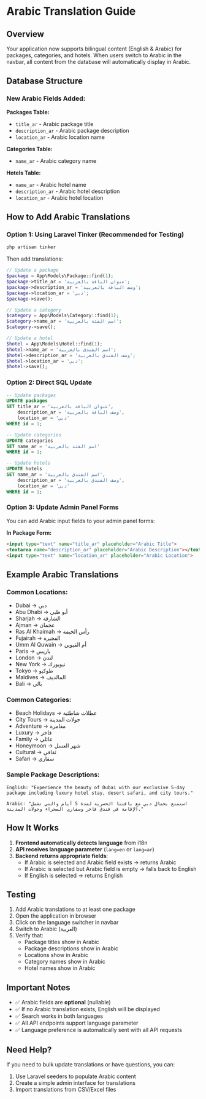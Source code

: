 # Arabic Translation Guide

## Overview
Your application now supports bilingual content (English & Arabic) for packages, categories, and hotels. When users switch to Arabic in the navbar, all content from the database will automatically display in Arabic.

## Database Structure

### New Arabic Fields Added:

**Packages Table:**
- `title_ar` - Arabic package title
- `description_ar` - Arabic package description  
- `location_ar` - Arabic location name

**Categories Table:**
- `name_ar` - Arabic category name

**Hotels Table:**
- `name_ar` - Arabic hotel name
- `description_ar` - Arabic hotel description
- `location_ar` - Arabic hotel location

## How to Add Arabic Translations

### Option 1: Using Laravel Tinker (Recommended for Testing)

```bash
php artisan tinker
```

Then add translations:

```php
// Update a package
$package = App\Models\Package::find(1);
$package->title_ar = 'عنوان الباقة بالعربية';
$package->description_ar = 'وصف الباقة بالعربية';
$package->location_ar = 'دبي';
$package->save();

// Update a category
$category = App\Models\Category::find(1);
$category->name_ar = 'اسم الفئة بالعربية';
$category->save();

// Update a hotel
$hotel = App\Models\Hotel::find(1);
$hotel->name_ar = 'اسم الفندق بالعربية';
$hotel->description_ar = 'وصف الفندق بالعربية';
$hotel->location_ar = 'دبي';
$hotel->save();
```

### Option 2: Direct SQL Update

```sql
-- Update packages
UPDATE packages 
SET title_ar = 'عنوان الباقة بالعربية',
    description_ar = 'وصف الباقة بالعربية',
    location_ar = 'دبي'
WHERE id = 1;

-- Update categories
UPDATE categories 
SET name_ar = 'اسم الفئة بالعربية'
WHERE id = 1;

-- Update hotels
UPDATE hotels 
SET name_ar = 'اسم الفندق بالعربية',
    description_ar = 'وصف الفندق بالعربية',
    location_ar = 'دبي'
WHERE id = 1;
```

### Option 3: Update Admin Panel Forms

You can add Arabic input fields to your admin panel forms:

**In Package Form:**
```html
<input type="text" name="title_ar" placeholder="Arabic Title">
<textarea name="description_ar" placeholder="Arabic Description"></textarea>
<input type="text" name="location_ar" placeholder="Arabic Location">
```

## Example Arabic Translations

### Common Locations:
- Dubai → دبي
- Abu Dhabi → أبو ظبي
- Sharjah → الشارقة
- Ajman → عجمان
- Ras Al Khaimah → رأس الخيمة
- Fujairah → الفجيرة
- Umm Al Quwain → أم القيوين
- Paris → باريس
- London → لندن
- New York → نيويورك
- Tokyo → طوكيو
- Maldives → المالديف
- Bali → بالي

### Common Categories:
- Beach Holidays → عطلات شاطئية
- City Tours → جولات المدينة
- Adventure → مغامرة
- Luxury → فاخر
- Family → عائلي
- Honeymoon → شهر العسل
- Cultural → ثقافي
- Safari → سفاري

### Sample Package Descriptions:
```
English: "Experience the beauty of Dubai with our exclusive 5-day package including luxury hotel stay, desert safari, and city tours."

Arabic: "استمتع بجمال دبي مع باقتنا الحصرية لمدة 5 أيام والتي تشمل الإقامة في فندق فاخر وسفاري الصحراء وجولات المدينة."
```

## How It Works

1. **Frontend automatically detects language** from i18n
2. **API receives language parameter** (`lang=en` or `lang=ar`)
3. **Backend returns appropriate fields**:
   - If Arabic is selected and Arabic field exists → returns Arabic
   - If Arabic is selected but Arabic field is empty → falls back to English
   - If English is selected → returns English

## Testing

1. Add Arabic translations to at least one package
2. Open the application in browser
3. Click on the language switcher in navbar
4. Switch to Arabic (العربية)
5. Verify that:
   - Package titles show in Arabic
   - Package descriptions show in Arabic
   - Locations show in Arabic
   - Category names show in Arabic
   - Hotel names show in Arabic

## Important Notes

- ✅ Arabic fields are **optional** (nullable)
- ✅ If no Arabic translation exists, English will be displayed
- ✅ Search works in both languages
- ✅ All API endpoints support language parameter
- ✅ Language preference is automatically sent with all API requests

## Need Help?

If you need to bulk update translations or have questions, you can:
1. Use Laravel seeders to populate Arabic content
2. Create a simple admin interface for translations
3. Import translations from CSV/Excel files
